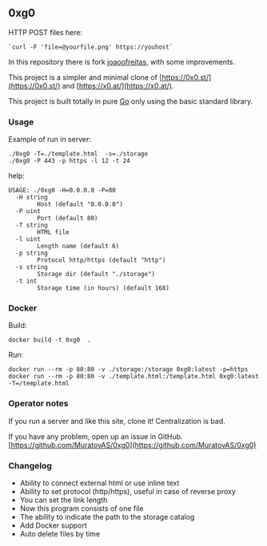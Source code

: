 ## 0xg0

HTTP POST files here:

    `curl -F 'file=@yourfile.png' https://youhost`

In this repository there is fork [joaoofreitas](https://github.com/joaoofreitas/0xg0.st), with some improvements.

This project is a simpler and minimal clone of [https://0x0.st/](https://0x0.st/) and [https://x0.at/](https://x0.at/).

This project is built totally in pure [Go](https://go.dev) only using the basic standard library.

### Usage

Example of run in server:
```
./0xg0 -T=./template.html  -s=./storage
./0xg0 -P 443 -p https -l 12 -t 24
```

help: 
```
USAGE: ./0xg0 -H=0.0.0.0 -P=80 
  -H string
    	Host (default "0.0.0.0")
  -P uint
    	Port (default 80)
  -T string
    	HTML file
  -l uint
    	Length name (default 6)
  -p string
    	Protocol http/https (default "http")
  -s string
    	Storage dir (default "./storage")
  -t int
    	Storage time (in hours) (default 168)
```

### Docker

Build:
```
docker build -t 0xg0  . 
```

Run:
```
docker run --rm -p 80:80 -v ./storage:/storage 0xg0:latest -p=https
docker run --rm -p 80:80 -v ./template.html:/template.html 0xg0:latest -T=/template.html
```


### Operator notes
If you run a server and like this site, clone it! Centralization is bad.

If you have any problem, open up an issue in GitHub.
[https://github.com/MuratovAS/0xg0](https://github.com/MuratovAS/0xg0)

### Changelog

- Ability to connect external html or use inline text
- Ability to set protocol (http/https), useful in case of reverse proxy
- You can set the link length
- Now this program consists of one file
- The ability to indicate the path to the storage catalog
- Add Docker support
- Auto delete files by time
